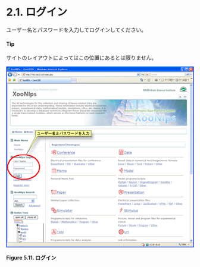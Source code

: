 # 2.1. ログイン

ユーザー名とパスワードを入力してログインしてください。

#### Tip

サイトのレイアウトによってはこの位置にあるとは限りません。

![](../../../.gitbook/assets/xoonips-operate11.png)

 **Figure 5.11. ログイン**

